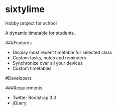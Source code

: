 sixtylime
==========
Hobby project for school

A dynamic timetable for students. 


###Features

* Display most recent timetable for selected class
* Custom tasks, notes and reminders
* Synchronize over all your devices
* Custom timetables

#Developers

###Requierments

* Twitter Bootstrap 3.0
* jQuery




